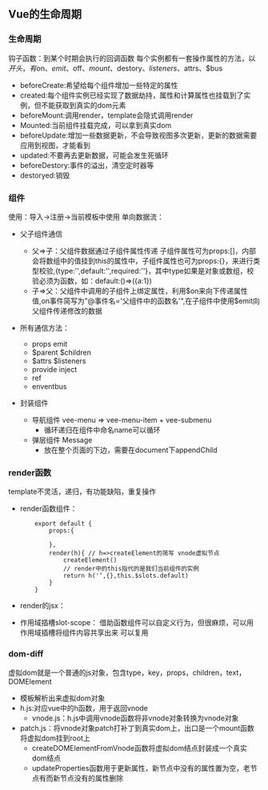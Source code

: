 ## Vue的生命周期

### 生命周期
钩子函数：到某个时期会执行的回调函数
每个实例都有一套操作属性的方法，以$开头，有$on、$emit、$off、$mount、$destory、$listeners、$attrs、$bus
- beforeCreate:希望给每个组件增加一些特定的属性
- created:每个组件实例已经实现了数据劫持，属性和计算属性也挂载到了实例，但不能获取到真实的dom元素
- beforeMount:调用render，template会隐式调用render
- Mounted:当前组件挂载完成，可以拿到真实dom
- beforeUpdate:增加一些数据更新，不会导致视图多次更新，更新的数据需要应用到视图，才能看到
- updated:不要再去更新数据，可能会发生死循环
- beforeDestory:事件的溢出，清空定时器等
- destoryed:销毁

### 组件
使用：导入->注册->当前模板中使用
单向数据流：
- 父子组件通信
    - 父=>子：父组件数据通过子组件属性传递 子组件属性可为props:[]，内部会将数组中的值挂到this的属性中，子组件属性也可为props:{}，来进行类型校验,{type:'',default:'',required:''}，其中type如果是对象或数组，校验必须为函数，如：default:()=>({a:1})
    - 子=>父：父组件中调用的子组件上绑定属性，利用$on来向下传递属性值,on事件简写为"@事件名='父组件中的函数名'",在子组件中使用$emit向父组件传递修改的数据

- 所有通信方法：
    - props emit
    - $parent $children
    - $attrs $listeners
    - provide inject
    - ref
    - enventbus

- 封装组件
    - 导航组件 vee-menu => vee-menu-item + vee-submenu
        - 循环递归在组件中命名name可以循环
    - 弹层组件 Message
        - 放在整个页面的下边，需要在document下appendChild

### render函数
template不灵活，递归，有功能缺陷，重复操作
- render函数组件：
    ```
        export default {
            props:{

            },
            render(h){ // h=>createElement的简写 vnode虚拟节点
                createElement()
                // render中的this指代的是我们当前组件的实例
                return h('‘,{},this.$slots.default)
            }
        }
    ```

- render的jsx：

- 作用域插槽slot-scope：
借助函数组件可以自定义行为，但很麻烦，可以用作用域插槽将组件内容共享出来 可以复用

### dom-diff
虚拟dom就是一个普通的js对象，包含type，key，props，children，text，DOMElement
- 模板解析出来虚拟dom对象
- h.js:对应vue中的h函数，用于返回vnode
    - vnode.js：h.js中调用vnode函数将非vnode对象转换为vnode对象
- patch.js：将vnode对象patch打补丁到真实dom上，出口是一个mount函数将虚拟dom挂到root上
    - createDOMElementFromVnode函数将虚拟dom结点封装成一个真实dom结点
    - updateProperties函数用于更新属性，新节点中没有的属性置为空，老节点有而新节点没有的属性删除